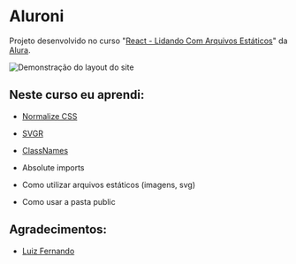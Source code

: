 # Aluroni

Projeto desenvolvido no curso "<a href="https://cursos.alura.com.br/course/react-arquivos-estaticos" target="_blank">React - Lidando Com Arquivos Estáticos</a>" da <a href="https://www.alura.com.br/" target="_blank">Alura</a>.

<img src="public/aluroni.gif" alt="Demonstração do layout do site">

## Neste curso eu aprendi:

- <a href="https://necolas.github.io/normalize.css/" target="_blank">Normalize CSS</a>

- <a href="https://yarnpkg.com/package/svgr" target="_blank">SVGR</a>

- <a href="https://github.com/JedWatson/classnames" target="_blank">ClassNames</a>

- Absolute imports

- Como utilizar arquivos estáticos (imagens, svg)

- Como usar a pasta public

## Agradecimentos: 

- <a href="https://github.com/lfrprazeres" target="_blank">Luiz Fernando</a>